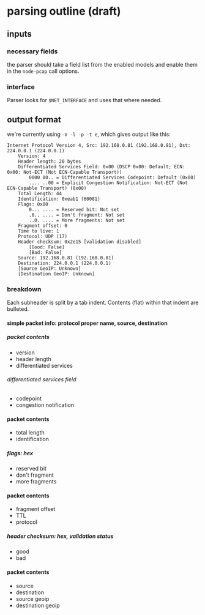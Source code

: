 # parsing outline (draft)

## inputs

### necessary fields

the parser should take a field list from the enabled models and enable them in the `node-pcap` call options.

### interface

Parser looks for `$NET_INTERFACE` and uses that where needed.

## output format

we're currently using `-V -l -p -t e`, which gives output like this:


    Internet Protocol Version 4, Src: 192.168.0.81 (192.168.0.81), Dst: 224.0.0.1 (224.0.0.1)
        Version: 4
        Header length: 20 bytes
        Differentiated Services Field: 0x00 (DSCP 0x00: Default; ECN: 0x00: Not-ECT (Not ECN-Capable Transport))
            0000 00.. = Differentiated Services Codepoint: Default (0x00)
            .... ..00 = Explicit Congestion Notification: Not-ECT (Not ECN-Capable Transport) (0x00)
        Total Length: 44
        Identification: 0xeab1 (60081)
        Flags: 0x00
            0... .... = Reserved bit: Not set
            .0.. .... = Don't fragment: Not set
            ..0. .... = More fragments: Not set
        Fragment offset: 0
        Time to live: 1
        Protocol: UDP (17)
        Header checksum: 0x2e15 [validation disabled]
            [Good: False]
            [Bad: False]
        Source: 192.168.0.81 (192.168.0.81)
        Destination: 224.0.0.1 (224.0.0.1)
        [Source GeoIP: Unknown]
        [Destination GeoIP: Unknown]

### breakdown

Each subheader is split by a tab indent. Contents (flat) within that indent are bulleted.

#### simple packet info: protocol proper name, source, destination

##### packet contents
- version
- header length
- differentiated services

###### differentiated services field
- codepoint
- congestion notification

#### packet contents
- total length
- identification

##### flags: hex
- reserved bit
- don't fragment
- more fragments

#### packet contents
- fragment offset
- TTL
- protocol

##### header checksum: hex, validation status
- good
- bad

#### packet contents
- source
- destination
- source geoip
- destination geoip
